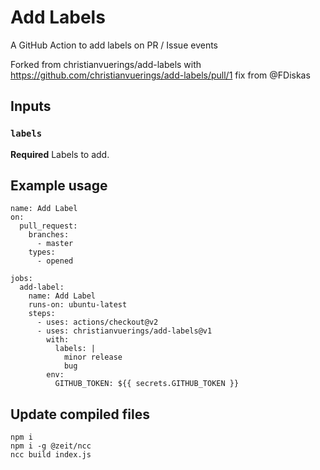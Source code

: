 # Add Labels

A GitHub Action to add labels on PR / Issue events

Forked from christianvuerings/add-labels with https://github.com/christianvuerings/add-labels/pull/1 fix from @FDiskas

## Inputs

### `labels`

**Required** Labels to add.

## Example usage

```
name: Add Label
on:
  pull_request:
    branches:
      - master
    types:
      - opened

jobs:
  add-label:
    name: Add Label
    runs-on: ubuntu-latest
    steps:
      - uses: actions/checkout@v2
      - uses: christianvuerings/add-labels@v1
        with:
          labels: |
            minor release
            bug
        env:
          GITHUB_TOKEN: ${{ secrets.GITHUB_TOKEN }}
```

## Update compiled files

```
npm i
npm i -g @zeit/ncc
ncc build index.js
```

